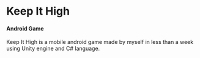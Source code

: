 # Keep It High

#### Android Game


Keep It High is a mobile android game made by myself in less than a week using Unity engine and C# language.
